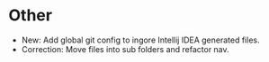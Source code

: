 # Other

* New: Add global git config to ingore Intellij IDEA generated files.
* Correction: Move files into sub folders and refactor nav.